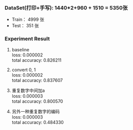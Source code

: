 
### DataSet(打印+手写): 1440*2+960 + 1510 = 5350张
- Train： 4999 张
- Test：   351 张

### Experiment Result

1. baseline  
  loss: 0.000002  
  total accuracy: 0.826211

2. convert 0, 1  
  loss: 0.000002  
  total accuracy: 0.837607

3. 重复数字中间加a  
  loss: 0.000003  
  total accuracy: 0.800570

4. 另外一种重复数字的编码  
  loss: 0.000003  
  total accuracy: 0.484330

